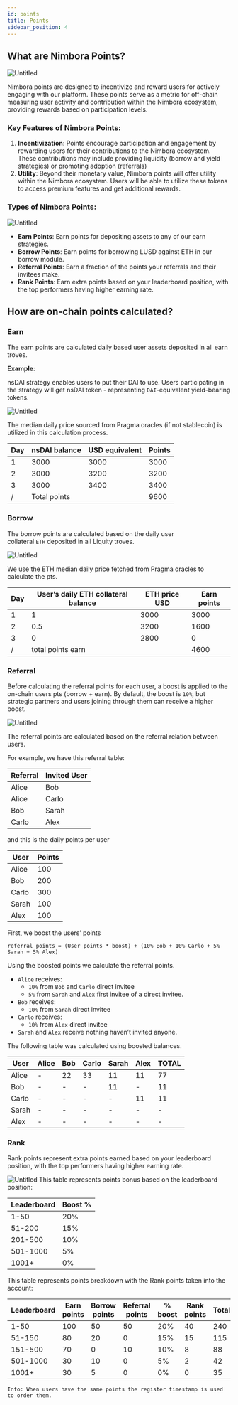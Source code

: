 ```yaml
---
id: points
title: Points
sidebar_position: 4
---
```

## What are Nimbora Points?[](https://docs.nimbora.io/docs/concepts/guide/points#what-are-crypto-points)

![Untitled](https://i.ibb.co/LzNKDpn/Untitled-27.png)

Nimbora points are designed to incentivize and reward users for actively engaging with our platform. These points serve as a metric for off-chain measuring user activity and contribution within the Nimbora ecosystem, providing rewards based on participation levels.

### Key Features of Nimbora Points:[](https://docs.nimbora.io/docs/concepts/guide/points#key-features-of-crypto-points)

1. **Incentivization**: Points encourage participation and engagement by rewarding users for their contributions to the Nimbora ecosystem. These contributions may include providing liquidity (borrow and yield strategies) or promoting adoption (referrals)
2. **Utility**: Beyond their monetary value, Nimbora points will offer utility within the Nimbora ecosystem. Users will be able to utilize these tokens to access premium features and get additional rewards.

### Types of Nimbora Points:
[](https://docs.nimbora.io/docs/concepts/guide/points#types-of-crypto-points)

![Untitled](https://i.ibb.co/qDFcNpc/Untitled-28.png)

- **Earn Points**: Earn points for depositing assets to any of our earn strategies.
- **Borrow Points**: Earn points for borrowing LUSD against ETH in our borrow module.
- **Referral Points**: Earn a fraction of the points your referrals and their invitees make.
- **Rank Points**: Earn extra points based on your leaderboard position, with the top performers having higher earning rate.

## How are on-chain points calculated?[](https://docs.nimbora.io/docs/concepts/guide/points#how-are-on-chain-points-calculated)

### Earn[](https://docs.nimbora.io/docs/concepts/guide/points#earn)

The earn points are calculated daily based user assets deposited in all earn troves. 

**Example**:

nsDAI strategy enables users to put their DAI to use.  Users participating in the strategy will get nsDAI token - representing `DAI`-equivalent yield-bearing tokens. 

![Untitled](https://i.ibb.co/12QVsLr/Untitled-29.png)

The median daily price sourced from Pragma oracles (if not stablecoin) is utilized in this calculation process.

| Day | nsDAI balance | USD equivalent | Points  |
| --- | --- | --- | --- |
| 1 | 3000 | 3000 | 3000 |
| 2 | 3000 | 3200 | 3200 |
| 3 | 3000 | 3400 | 3400 |
| / | Total points  |  | 9600 |

### Borrow[](https://docs.nimbora.io/docs/concepts/guide/points#borrow)

The borrow points are calculated based on the daily user collateral `ETH` deposited in all Liquity troves. 

![Untitled](https://i.ibb.co/tby62s0/Untitled-32.png)

We use the ETH median daily price fetched from Pragma oracles to calculate the pts.

| Day | User’s daily ETH collateral balance | ETH price USD | Earn points |
| --- | --- | --- | --- |
| 1 | 1 | 3000 | 3000 |
| 2 | 0.5 | 3200 | 1600 |
| 3 | 0 | 2800 | 0 |
| / | total points earn |  | 4600 |

### Referral

Before calculating the referral points for each user, a boost is applied to the on-chain users pts (borrow + earn). By default, the boost is `10%`, but strategic partners and users joining through them can receive a higher boost.

![Untitled](https://i.ibb.co/Gxj7TsW/Untitled-30.png)

The referral points are calculated based on the referral relation between users.

For example, we have this referral table:

| Referral | Invited User |
| --- | --- |
| Alice | Bob |
| Alice | Carlo |
| Bob | Sarah |
| Carlo | Alex |

and this is the daily points per user

| User | Points |
| --- | --- |
| Alice | 100 |
| Bob | 200 |
| Carlo | 300 |
| Sarah | 100 |
| Alex | 100 |

First, we boost the users’ points

`referral points = (User points * boost) + (10% Bob + 10% Carlo + 5% Sarah + 5% Alex)`

Using the boosted points we calculate the referral points.

- `Alice` receives:
    - `10%` from `Bob` and `Carlo` direct invitee
    - `5%` from `Sarah` and `Alex` first invitee of a direct invitee.
- `Bob` receives:
    - `10%` from `Sarah` direct invitee
- `Carlo` receives:
    - `10%` from `Alex` direct invitee
- `Sarah` and `Alex` receive nothing haven’t invited anyone.

The following table was calculated using boosted balances.

| User | Alice | Bob | Carlo | Sarah | Alex | TOTAL |
| --- | --- | --- | --- | --- | --- | --- |
| Alice | - | 22 | 33 | 11 | 11 | 77 |
| Bob | - | - | - | 11 | - | 11 |
| Carlo | - | - | - | - | 11 | 11 |
| Sarah | - | - | - | - | - | - |
| Alex | - | - | - | - | - | - |

### Rank[](https://docs.nimbora.io/docs/concepts/guide/points#rank)

Rank points represent extra points earned based on your leaderboard position, with the top performers having higher earning rate. 

![Untitled](https://i.ibb.co/3TSwx37/Screenshot-550.png)
This table represents points bonus based on the leaderboard position: 

| Leaderboard | Boost % |
| --- | --- |
| 1-50 | 20% |
| 51-200 | 15% |
| 201-500 | 10% |
| 501-1000 | 5% |
| 1001+ | 0% |

This table represents points breakdown with the Rank points taken into the account:

| Leaderboard | Earn points | Borrow points | Referral points | % boost | Rank points | Total |
| --- | --- | --- | --- | --- | --- | --- |
| 1-50 | 100 | 50 | 50 | 20% | 40 | 240 |
| 51-150 | 80 | 20 | 0 | 15% | 15 | 115 |
| 151-500 | 70 | 0 | 10 | 10% | 8 | 88 |
| 501-1000 | 30 | 10 | 0 | 5% | 2 | 42 |
| 1001+ | 30 | 5 | 0 | 0% | 0 | 35 |

`Info: When users have the same points the register timestamp is used to order them.`